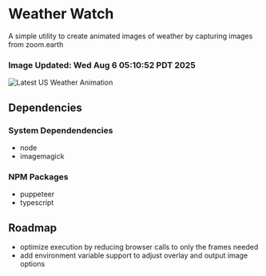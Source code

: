 # Weather Watch

A simple utility to create animated images of weather by capturing images from zoom.earth

### Image Updated: Wed Aug  6 05:10:52 PDT 2025

![Latest US Weather Animation](animations/2025-08-06.webp)

## Dependencies
### System Dependendencies
* node
* imagemagick
### NPM Packages
* puppeteer
* typescript

## Roadmap
* optimize execution by reducing browser calls to only the frames needed
* add environment variable support to adjust overlay and output image options
